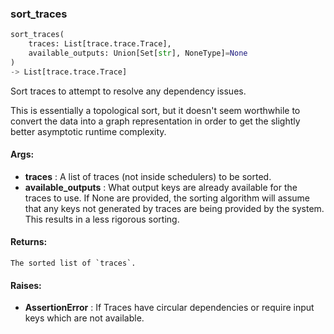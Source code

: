 

### sort_traces
```python
sort_traces(
	traces: List[trace.trace.Trace],
	available_outputs: Union[Set[str], NoneType]=None
)
-> List[trace.trace.Trace]
```
Sort traces to attempt to resolve any dependency issues.

This is essentially a topological sort, but it doesn't seem worthwhile to convert the data into a graph
representation in order to get the slightly better asymptotic runtime complexity.


#### Args:

* **traces** :  A list of traces (not inside schedulers) to be sorted.
* **available_outputs** :  What output keys are already available for the traces to use. If None are provided, the        sorting algorithm will assume that any keys not generated by traces are being provided by the system.        This results in a less rigorous sorting.

#### Returns:
    The sorted list of `traces`.

#### Raises:

* **AssertionError** :  If Traces have circular dependencies or require input keys which are not available.